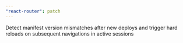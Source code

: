 ```yaml
---
"react-router": patch
---
```


Detect manifest version mismatches after new deploys and trigger hard reloads on subsequent navigations in active sessions

